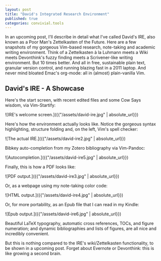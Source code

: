 ```yaml
---
layout: post
title: "David's Integrated Research Environment"
published: true
categories: convivial.tools
---
```


In an upcoming post, I'll describe in detail what I've called David's IRE, also known as a Poor Man's Zettelkasten of the Future.
Here are a few snapshots of my gorgeous Vim-based research, note-taking and academic writing environment.
Think of a Zettelkasten à la Luhmann meets a Wiki meets Devonthink's fuzzy finding meets a Scrivener-like writing environment.
But 10 times better.
And all in free, sustainable plain text, granular version control, and running blazing fast in a 2011 laptop.
And never mind bloated Emac's org-mode: all in (almost) plain-vanilla Vim.

## David's IRE - A Showcase 

Here's the start screen, with recent edited files and some Cow Says wisdom, via Vim-Startify:

![IRE's welcome screen.]({{"/assets/david-ire.jpg" | absolute_url}})

Here's how the environment actually looks like. Notice the gorgeous syntax highlighting, structure folding and, on the left, Vim's spell checker:

![The actual IRE.]({{"/assets/david-ire2.jpg" | absolute_url}})

Bibkey auto-completion from my Zotero bibliography via Vim-Pandoc:

![Autocompletion.]({{"/assets/david-ire5.jpg" | absolute_url}})

Finally, this is how a PDF looks like:

![PDF output.]({{"/assets/david-ire3.jpg" | absolute_url}})

Or, as a webpage using my note-taking color code:

![HTML output.]({{"/assets/david-ire4.jpg" | absolute_url}})

Or, for more portability, as an Epub file that I can read in my Kindle:

![Epub output.]({{"/assets/david-ire6.jpg" | absolute_url}})

Beautiful LaTeX typography, automatic cross references, TOCs, and figure numeration; and dynamic bibliographies and lists of figures, are all nice and incredibly convenient. 

But this is nothing compared to the IRE's wiki/Zettelkasten functionality, to be shown in a upcoming post. Forget about Evernote or Devonthink: this is like growing a second brain.

